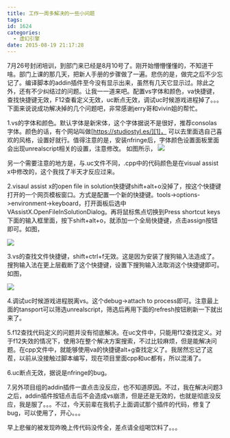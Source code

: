 ```yaml
---
title: 工作一周多解决的一些小问题
tags:
id: 1624
categories:
  - 虚幻引擎
date: 2015-08-19 21:17:28
---
```


7月26号封闭培训，到部门来已经是8月10号了。刚开始懵懵懂懂的，不知道干啥。部门上课的那几天，把新人手册的步骤做了一遍。悲伤的是，做完之后不少忘记了。编译脚本的addin插件至今没有显示出来，虽然有几天它显示过。除此之外，还有不少纠结过的问题。让我一一道来吧。配置vs字体和颜色，va快捷键，查找快捷键无效，F12查看定义无效，uc断点无效，调试uc时候游戏进程掉了。。。下面来说说成功解决掉的几个问题吧，非常感谢jerry哥和vivin姐的帮忙。

1.vs的字体和颜色。默认字体是新宋体，这个字体据说不是很好，推荐consolas字体。颜色的话，有个网站叫做[https://studiostyl.es/][1]，
可以去里面选自己喜欢的风格，设置好就行。值得注意的是，安装nfringe后，字体颜色设置面板里面会出现unrealscript相关的设置，注意修改。
如图所示，
![](https://c2.staticflickr.com/8/7317/26842778024_ed21d0f0b6_o.png)

另一个需要注意的地方是，与.uc文件不同，.cpp中的代码颜色是在visual assist x中修改的，这个我找了半天才反应过来。

2.visaul assist x的open file in solution快捷键shift+alt+o没掉了，按这个快捷键打开的一个网页模板窗口。方式是配置一个新的快捷键。tools->options->environment->keyboard，打开面板后选中VAssistX.OpenFileInSolutionDialog。再将鼠标焦点切换到Press shortcut keys下面的输入框里面，按下shift+alt+o，就添加一个全局快捷键，点击assign按钮即可。如图，

![](https://c2.staticflickr.com/8/7241/27452123005_d26555f3d8_o.png)

3.vs的查找文件快捷键，shift+ctrl+f无效。这是因为安装了搜狗输入法造成了。搜狗输入法在更上层截断了这个快捷键，设置下搜狗输入法取消这个快捷键即可。如图，

![](https://c2.staticflickr.com/8/7032/27175666250_9f465482a9_o.png)

4.调试uc时候游戏进程脱离vs。这个debug->attach to process即可。注意最上面的tansport可以筛选unrealscript，筛选后再用下面的refresh按钮刷新一下就出来了。

5.f12查找代码定义的问题并没有彻底解决。在uc文件中，只能用f12查找定义。对于f12失效的情况下，使用3在整个解决方案搜索，不过比较麻烦，但是能解决问题。在cpp文件中，就能够使用va的快捷键alt+g查找定义了。我居然忘记了这茬，以前从没接触过脚本编写，现在项目里面cpp和uc都有，所以混淆了。

6.uc断点无效，据说是nfringe的bug。

7.另外项目组的addin插件一直点击没反应，也不知道原因。不过，我在解决问题3之后，addin插件按钮点击后不会造成vs崩溃，但是还是无效的，也就是彻底没反应，我是服了。。。不过，今天前辈在我机子上面调试那个插件的代码，修复了bug，可以使用了，开心。。。

早上悲催的被发现昨晚上传代码没传全，差点请全组喝饮料了。。。


  [1]: https://studiostyl.es/